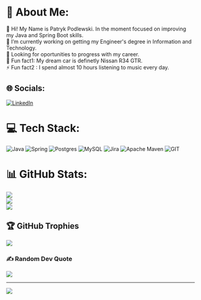 # 💫 About Me:
🌱 Hi! My Name is Patryk Podlewski. In the moment focused on improving my Java and Spring Boot skills. <br>
🔭 I’m currently working on getting my Engineer's degree in Information and Technology.<br>👯 Looking for oportunities to progress with my career.<br>🚗 Fun fact1: My dream car is definetly Nissan R34 GTR.<br>⚡ Fun fact2 : I spend almost 10 hours listening to music every day.<br>


## 🌐 Socials:
[![LinkedIn](https://img.shields.io/badge/LinkedIn-%230077B5.svg?logo=linkedin&logoColor=white)](https://www.linkedin.com/in/patryk-podlewski-ab142b224/) 

# 💻 Tech Stack:
![Java](https://img.shields.io/badge/java-%23ED8B00.svg?style=for-the-badge&logo=java&logoColor=white) ![Spring](https://img.shields.io/badge/spring-%236DB33F.svg?style=for-the-badge&logo=spring&logoColor=white) ![Postgres](https://img.shields.io/badge/postgres-%23316192.svg?style=for-the-badge&logo=postgresql&logoColor=white) ![MySQL](https://img.shields.io/badge/mysql-%2300f.svg?style=for-the-badge&logo=mysql&logoColor=white) ![Jira](https://img.shields.io/badge/jira-%230A0FFF.svg?style=for-the-badge&logo=jira&logoColor=white) ![Apache Maven](https://img.shields.io/badge/Apache%20Maven-C71A36?style=for-the-badge&logo=Apache%20Maven&logoColor=white) ![GIT](https://img.shields.io/badge/GIT-E44C30?style=for-the-badge&logo=git&logoColor=white)
# 📊 GitHub Stats:
![](https://github-readme-stats.vercel.app/api?username=Pathowl&theme=radical&hide_border=false&include_all_commits=true&count_private=false)<br/>
![](https://github-readme-streak-stats.herokuapp.com/?user=Pathowl&theme=radical&hide_border=false)<br/>
![](https://github-readme-stats.vercel.app/api/top-langs/?username=Pathowl&theme=radical&hide_border=false&include_all_commits=true&count_private=false&layout=compact)

## 🏆 GitHub Trophies
![](https://github-profile-trophy.vercel.app/?username=Pathowl&theme=dracula&no-frame=false&no-bg=true&margin-w=4)

### ✍️ Random Dev Quote
![](https://quotes-github-readme.vercel.app/api?type=horizontal&theme=radical)

---
[![](https://visitcount.itsvg.in/api?id=Pathowl&icon=0&color=12)](https://visitcount.itsvg.in)

<!-- Proudly created with GPRM ( https://gprm.itsvg.in ) -->
